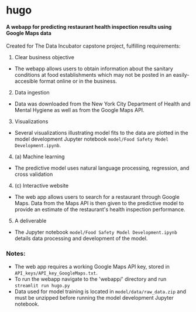 # hugo
#### A webapp for predicting restaurant health inspection results using Google Maps data

Created for The Data Incubator capstone project, fulfilling requirements:
1. Clear business objective
  - The webapp allows users to obtain information about the sanitary conditions at food establishments which may not be posted in an easily-accesible format online or in the business.
2. Data ingestion
  - Data was downloaded from the New York City Department of Health and Mental Hygiene as well as from the Google Maps API.
3. Visualizations
  - Several visualizations illustrating model fits to the data are plotted in the model development Jupyter notebook `model/Food Safety Model Development.ipynb`.
4. (a) Machine learning
  - The predictive model uses natural language processing, regression, and cross validation
4. (c) Interactive website
  - The web app allows users to search for a restaurant through Google Maps. Data from the Maps API is then given to the predictive model to provide an estimate of the restaurant's health inspection performance.
5. A deliverable
  - The Jupyter notebook `model/Food Safety Model Development.ipynb` details data processing and development of the model.

### Notes:
- The web app requires a working Google Maps API key, stored in `API_keys/API_key_GoogleMaps.txt`.
- To run the webapp navigate to the 'webapp/' directory and run `streamlit run hugo.py`
- Data used for model training is located in `model/data/raw_data.zip` and must be unzipped before running the model development Jupyter notebook.
